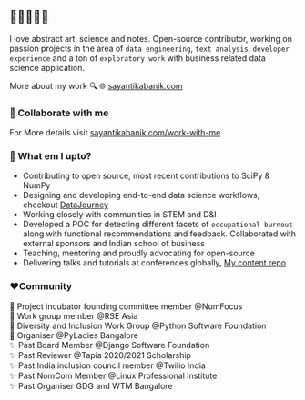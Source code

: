## 👋🏽👩🏽‍💻

I love abstract art, science and notes. Open-source contributor, working on passion projects in the area of `data engineering`, `text analysis`, `developer experience` and a ton of `exploratory work` with business related data science application.

More about my work 🔍 🌐 [sayantikabanik.com](https://www.sayantikabanik.com)

### 🤝 Collaborate with me

For More details visit [sayantikabanik.com/work-with-me](https://www.sayantikabanik.com/work-with-me)

### 📌 What em I upto?
- Contributing to open source, most recent contributions to SciPy & NumPy
- Designing and developing end-to-end data science workflows, checkout [DataJourney](https://github.com/sayantikabanik/DataJourney)
- Working closely with communities in STEM and D&I 
- Developed a POC for detecting different facets of `occupational burnout` along with functional recommendations and feedback.
  Collaborated with external sponsors and Indian school of business
- Teaching, mentoring and proudly advocating for open-source
- Delivering talks and tutorials at conferences globally, [My content repo](https://github.com/sayantikabanik/presentations_conferences)

### ❤️Community 

🌟 Project incubator founding committee member @NumFocus\
🌟 Work group member @RSE Asia\
🌟 Diversity and Inclusion Work Group @Python Software Foundation\
🌟 Organiser @PyLadies Bangalore\
✨ Past Board Member @Django Software Foundation\
✨ Past Reviewer @Tapia 2020/2021 Scholarship\
✨ Past India inclusion council member @Twilio India\
✨ Past NomCom Member @Linux Professional Institute\
✨ Past Organiser GDG and WTM Bangalore
